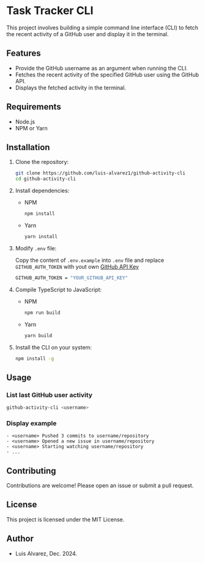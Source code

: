 # Task Tracker CLI

This project involves building a simple command line interface (CLI) to fetch the recent activity of a GitHub user and display it in the terminal.

## Features

- Provide the GitHub username as an argument when running the CLI.
- Fetches the recent activity of the specified GitHub user using the GitHub API.
- Displays the fetched activity in the terminal.

## Requirements

- Node.js
- NPM or Yarn

## Installation

1. Clone the repository:

    ```sh
    git clone https://github.com/luis-alvarez1/github-activity-cli
    cd github-activity-cli
    ```

2. Install dependencies:

    - NPM
        ```sh
        npm install
        ```
    - Yarn
        ```sh
        yarn install
        ```

3. Modify `.env` file:

    Copy the content of `.env.example` into `.env` file and replace `GITHUB_AUTH_TOKEN` with yout own [GitHub API Key](https://docs.github.com/en/authentication/keeping-your-account-and-data-secure/managing-your-personal-access-tokens)

    ```bash
    GITHUB_AUTH_TOKEN = "YOUR_GITHUB_API_KEY"
    ```

4. Compile TypeScript to JavaScript:

    - NPM
        ```sh
        npm run build
        ```
    - Yarn
        ```sh
        yarn build
        ```

5. Install the CLI on your system:

    ```sh
    npm install -g
    ```

## Usage

### List last GitHub user activity

```bash
github-activity-cli <username>
```

### Display example

```
- <username> Pushed 3 commits to username/repository
- <username> Opened a new issue in username/repository
- <username> Starting watching username/repository
- ...
```

## Contributing

Contributions are welcome! Please open an issue or submit a pull request.

## License

This project is licensed under the MIT License.

## Author

- Luis Alvarez, Dec. 2024.
